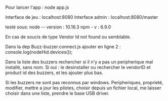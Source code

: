 Pour lancer l'app : node app.js

Interface de jeu : localhost:8080
Interface admin : localhost:8080/master

testé sous:
node -- version : 10.16.3
npm - v         : 6.9.0








En cas de soucis de type Vendor Id not found ou semblable.

Dans la dep Buzz-buzzer.connect.js
ajouter en ligne 2 : 
    console.log(nodeHid.devices());

Dans la liste des buzzers rechercher si il n'y a pas un peripherique mal installé, sans nom.
Si oui : le desinstaller  ou rechercher le vendorID et product id des buzzers, et les ajouter plus bas.

Si les buzzers ne sont pas reconnus par windows. 
Peripheriques, proprieté, modifier, mettre a jour les pilotes, choisir depuis un fichier local, me laisser choisir dans une liste, prendre le base USB driver.


